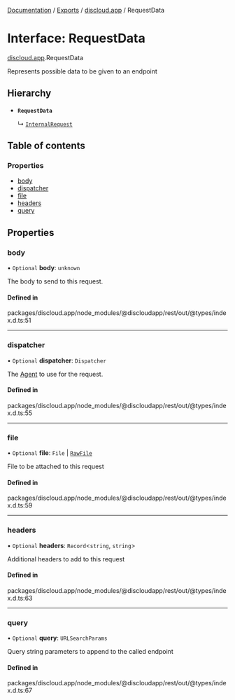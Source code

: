 [Documentation](../README.md) / [Exports](../modules.md) / [discloud.app](../modules/discloud_app.md) / RequestData

# Interface: RequestData

[discloud.app](../modules/discloud_app.md).RequestData

Represents possible data to be given to an endpoint

## Hierarchy

- **`RequestData`**

  ↳ [`InternalRequest`](discloud_app.InternalRequest.md)

## Table of contents

### Properties

- [body](discloud_app.RequestData.md#body)
- [dispatcher](discloud_app.RequestData.md#dispatcher)
- [file](discloud_app.RequestData.md#file)
- [headers](discloud_app.RequestData.md#headers)
- [query](discloud_app.RequestData.md#query)

## Properties

### body

• `Optional` **body**: `unknown`

The body to send to this request.

#### Defined in

packages/discloud.app/node_modules/@discloudapp/rest/out/@types/index.d.ts:51

___

### dispatcher

• `Optional` **dispatcher**: `Dispatcher`

The [Agent](https://undici.nodejs.org/#/docs/api/Agent) to use for the request.

#### Defined in

packages/discloud.app/node_modules/@discloudapp/rest/out/@types/index.d.ts:55

___

### file

• `Optional` **file**: `File` \| [`RawFile`](discloud_app.RawFile.md)

File to be attached to this request

#### Defined in

packages/discloud.app/node_modules/@discloudapp/rest/out/@types/index.d.ts:59

___

### headers

• `Optional` **headers**: `Record`\<`string`, `string`\>

Additional headers to add to this request

#### Defined in

packages/discloud.app/node_modules/@discloudapp/rest/out/@types/index.d.ts:63

___

### query

• `Optional` **query**: `URLSearchParams`

Query string parameters to append to the called endpoint

#### Defined in

packages/discloud.app/node_modules/@discloudapp/rest/out/@types/index.d.ts:67
